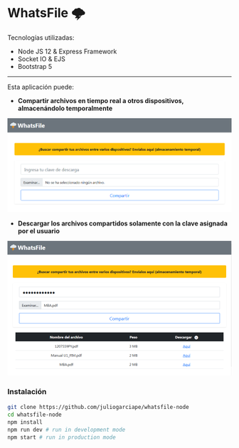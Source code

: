 # WhatsFile :cloud_with_lightning:

Tecnologías utilizadas:

- Node JS 12 & Express Framework
- Socket IO & EJS
- Bootstrap 5

---

Esta aplicación puede:

- **Compartir archivos en tiempo real a otros dispositivos, almacenándolo temporalmente**

![](docs/screenshot-2.png)

- **Descargar los archivos compartidos solamente con la clave asignada por el usuario**

![](docs/screenshot.png)

### Instalación

```sh
git clone https://github.com/juliogarciape/whatsfile-node
cd whatsfile-node
npm install
npm run dev # run in development mode
npm start # run in production mode
```
